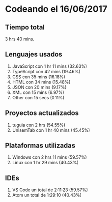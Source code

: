 # Codeando el 16/06/2017

## Tiempo total
3 hrs 40 mins.

## Lenguajes usados
1. JavaScript con 1 hr 11 mins (32.63%)
1. TypeScript con 42 mins (19.46%)
1. CSS con 35 mins (16.18%)
1. HTML con 34 mins (15.48%)
1. JSON con 20 mins (9.17%)
1. XML con 15 mins (6.97%)
1. Other con 15 secs (0.11%)

## Proyectos actualizados
1. tuguia con 2 hrs (54.55%)
1. UnisemTab con 1 hr 40 mins (45.45%)

## Plataformas utilizadas
1. Windows con 2 hrs 11 mins (59.57%)
1. Linux con 1 hr 29 mins (40.43%)

## IDEs
1. VS Code un total de 2:11:23 (59.57%)
1. Atom un total de 1:29:10 (40.43%)
